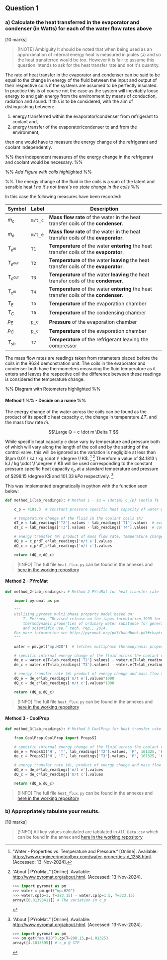 ## Question 1
### a) Calculate the heat transferred in the evaporator and condenser (in Watts) for each of the water flow rates above 
[10 marks]

> [!NOTE] Ambiguity
> It should be noted that when being used as an approximation of internal energy heat is measured in joules ($J$) and so the heat transferred would be too. However it is fair to assume this question intends to ask for the heat transfer rate and not it's quantity.

The rate of heat transfer in the evaporator and condenser can be said to be equal to the change in energy of the fluid between the input and output of their respective coils if the systems are assumed to be perfectly insulated. In practice this is of course not the case as the system will inevitably loose energy to and gain energy from the environment by means of conduction, radiation and sound. If this is to be considered, with the aim of distinguishing between:
1. energy transferred within the evaporator/condenser from refrigerant to coolant and,
2. energy transfer of the evaporator/condenser to and from the environment,

then one would have to measure the energy change of the refrigerant and coolant independently. 

%% then independent measures of the energy change in the refrigerant and coolant would be necessary. %%

%% *Add Figure with coils highlighted* %%

%% The energy change of the fluid in the coils is a sum of the latent and sensible heat *! no it's not there's no state change in the coils* %%

In this case the following measures have been recorded:

| Symbol        | Label   | Description                                                                              |
| ------------- | ------- | ---------------------------------------------------------------------------------------- |
| $\dot{m}_c$   | `m/t_c` | **Mass flow rate** of the water in the heat transfer coils of the **condenser**.         |
| $\dot m_{e}$  | `m/t_e` | **Mass flow rate** of the water in the heat transfer coils of the **evaporator**.        |
| $T_{e^{in}}$  | `T1`    | **Temperature** of the water **entering** the heat transfer coils of the **evaporator**. |
| $T_{e^{out}}$ | `T2`    | **Temperature** of the water **leaving** the heat transfer coils of the **evaporator**.  |
| $T_{c^{out}}$ | `T3`    | **Temperature** of the water **leaving** the heat transfer coils of the **condenser**.   |
| $T_{c^{in}}$  | `T4`    | **Temperature** of the water **entering** the heat transfer coils of the **condenser**.  |
| $T_{E}$       | `T5`    | **Temperature** of the evaporation chamber                                               |
| $T_{C}$       | `T6`    | **Temperature** of the condensing chamber                                                |
| $p_{E}$       | `p_e`   | **Pressure** of the evaporation chamber                                                  |
| $p_{C}$       | `p_c`   | **Temperature** of the evaporation chamber                                               |
| $T_{sh}$      | `T7`    | **Temperature** of the refrigerant leaving the compressor                                |

The mass flow rates are readings taken from rotameters placed before the coils in the R634 demonstration unit. The coils in the evaporator and condenser both have thermometers measuring the fluid temperature as it enters and leaves the respective coil the difference between these readings is considered the temperature change.

%% Diagram with Rotometers highlighted %%

#### Method 1 %% - Decide on a name %%

The energy change of the water across the coils can be found as the product of its specific heat capacity $c$, the change in temperature $\Delta T$, and the mass flow rate $\dot m$. 

$$\Large Q = c \dot m \Delta T $$

While specific heat capacity $c$ dose vary by temperature and pressure both of which will vary along the length of the coil and by the setting of the control valve, this will be ignored as the variation is negligible at less than $\pm 0.01 \ kJ / kg \cdot \! \degree \! K$. [^1] [^2] Therefore a value of $4.1813 \ kJ / kg \cdot \! \degree \! K$ will be used corresponding to the constant pressure specific heat capacity $c_{p}$ at a standard temperature and pressure of $298.15 \degree K$ and $101.33 \ kPa$ respectively. [^3]

[^1]: “Water - Properties vs. Temperature and Pressure.” [Online]. Available: https://www.engineeringtoolbox.com/water-properties-d_1258.html. [Accessed: 13-Nov-2024].

[^2]: “About | PYroMat.” [Online]. Available: http://www.pyromat.org/about.html. [Accessed: 13-Nov-2024].
	```python
	>>> import pyromat as pm
	>>> water = pm.get("mp.H2O")
	>>> water.cp(p=1, T=283.15) - water.cp(p=1.5, T=323.15)
	array([0.01393411]) # The variation in c_p
	```
[^3]: “About | PYroMat.” [Online]. Available: http://www.pyromat.org/about.html. [Accessed: 13-Nov-2024].
	```python
	>>> import pyromat as pm
	>>> pm.get("mp.H2O").cp(T=298.15,p=1.01325)
	array([4.1813595]) # c_p @ STP
	```

This was implemented pragmatically in python with the function seen below:

```python title=heat_flux.py
def method_1(lab_readings): # Method 1 - $q = \dot{m} c_{p} \detla T$

    c_p = 4181.3  # constant pressure specific heat capacity of water @ 101325 Pa, 298.15 K

    # temperature change of the fluid in the coolant coils (K)
    dT_e = lab_readings['T2'].values - lab_readings['T1'].values  # evaporator coil
    dT_c = lab_readings['T3'].values - lab_readings['T4'].values  # condenser coil

    # energy transfer (W) product of mass flow rate, temperature change & specific heat capacity
    dQ_e = c_p*dT_e*lab_readings['m/t e'].values
    dQ_c = c_p*dT_c*lab_readings['m/t c'].values

    return (dQ_e,dQ_c)
```

> [!INFO] The full file `heat_flux.py` can be found in the annexes and [here in the working repository](https://github.com/jasht1/Uni-Projects/blob/master/Energy%20Systems%20and%20Conversion/CourseWork/code/heat_flux.py)

#### Method 2 - PYroMat


```python title=heat_flux.py
def method_2(lab_readings): # Method 2 PYroMat for heat transfer rate

    import pyromat as pm

    """
    utilising pyromat multi phase property model based on:
      - T. Petrova, “Revised release on the iapws formulation 1995 for the
        thermodynamic properties of ordinary water substance for general
        and scientific use,” tech. rep., 2014. 
    For more information see http://pyromat.org/pdf/handbook.pdf#chapter.7
    """

    water = pm.get("mp.H2O")  # fetches multiphase thermodynamic property model

    # specific internal energy change of the fluid across the coolant coils (kJ)
    de_e = water.e(T=lab_readings['T2'].values) - water.e(T=lab_readings['T1'].values) # evaporator coil 
    de_c = water.e(T=lab_readings['T3'].values) - water.e(T=lab_readings['T4'].values) # condenser coil  

    # energy transfer rate (W) product of energy change and mass flow rate
    dQ_e = de_e*lab_readings['m/t e'].values*1000
    dQ_c = de_c*lab_readings['m/t c'].values*1000

    return (dQ_e,dQ_c)
```

> [!INFO] The full file `heat_flux.py` can be found in the annexes and [here in the working repository](https://github.com/jasht1/Uni-Projects/blob/master/Energy%20Systems%20and%20Conversion/CourseWork/code/heat_flux.py)


#### Method 3 - CoolProp

```python title=heat_flux.py
def method_3(lab_readings): # Method 3 CoolProp for heat transfer rate 

    from CoolProp.CoolProp import PropsSI 

    # specific internal energy change of the fluid across the coolant coils (J)
    de_e = PropsSI('H', 'T', lab_readings['T2'].values, 'P', 101325, 'H2O') - PropsSI('H', 'T', lab_readings['T1'].values, 'P', 101325, 'H2O') # evaporator coil 
    de_c = PropsSI('H', 'T', lab_readings['T3'].values, 'P', 101325, 'H2O') - PropsSI('H', 'T', lab_readings['T4'].values, 'P', 101325, 'H2O') # condenser coil  

    # energy transfer rate (W), product of energy change and mass flow rate
    dQ_e = de_e*lab_readings['m/t e'].values
    dQ_c = de_c*lab_readings['m/t c'].values

    return (dQ_e,dQ_c)
```

> [!INFO] The full file `heat_flux.py` can be found in the annexes and [here in the working repository](https://github.com/jasht1/Uni-Projects/blob/master/Energy%20Systems%20and%20Conversion/CourseWork/code/heat_flux.py)


### b) Appropriately tabulate your results. 
[10 marks]

> [!INFO] All key values calculated are tabulated in `All Data.csv` which can be found in the annex and [here in the working repository](https://github.com/jasht1/Uni-Projects/blob/master/Energy%20Systems%20and%20Conversion/CourseWork/attachments/SpreadSheets/All%20Data.csv)

